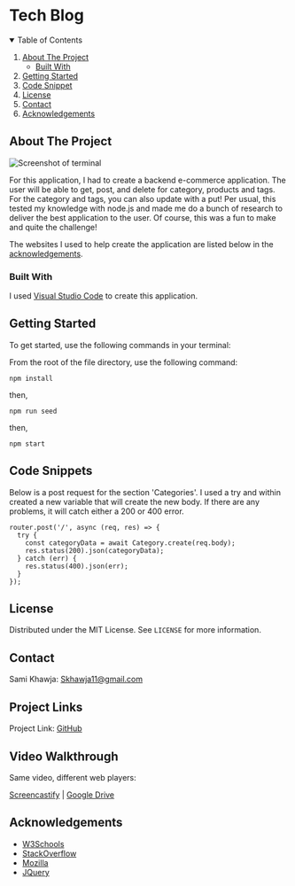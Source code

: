 # Tech Blog

<!-- TABLE OF CONTENTS -->
<details open="open">
  <summary>Table of Contents</summary>
  <ol>
    <li>
      <a href="#about-the-project">About The Project</a>
      <ul>
        <li><a href="#built-with">Built With</a></li>
      </ul>
    </li>
    <li>
      <a href="#getting-started">Getting Started</a>
    </li>
    <li><a href="#code-snippet">Code Snippet</a></li>
    <li><a href="#license">License</a></li>
    <li><a href="#contact">Contact</a></li>
    <li><a href="#acknowledgements">Acknowledgements</a></li>
  </ol>
</details>



<!-- ABOUT THE PROJECT -->
## About The Project

<img src="./assets/images/webpage.png" alt="Screenshot of terminal">

For this application, I had to create a backend e-commerce application. The user will be able to get, post, and delete for category, products and tags. For the category and tags, you can also update with a put! Per usual, this tested my knowledge with node.js and made me do a bunch of research to deliver the best application to the user. Of course, this was a fun to make and quite the challenge!

The websites I used to help create the application are listed below in the <a href="#acknowledgements">acknowledgements</a>.

### Built With

I used <a href="https://code.visualstudio.com/">Visual Studio Code</a> to create this application.


<!-- GETTING STARTED -->
## Getting Started

To get started, use the following commands in your terminal:

From the root of the file directory, use the following command:
```
npm install
```
then,
```
npm run seed
```
then,
```
npm start
```


<!-- USAGE EXAMPLES -->
## Code Snippets

Below is a post request for the section 'Categories'. I used a try and within created a new variable that will create the new body. If there are any problems, it will catch either a 200 or 400 error.
```
router.post('/', async (req, res) => {
  try {
    const categoryData = await Category.create(req.body);
    res.status(200).json(categoryData);
  } catch (err) {
    res.status(400).json(err);
  }
});
```


<!-- LICENSE -->
## License

Distributed under the MIT License. See `LICENSE` for more information.



<!-- CONTACT -->
## Contact
Sami Khawja: Skhawja11@gmail.com


## Project Links
Project Link: [GitHub](https://github.com/samikhawja/e-commerce)


## Video Walkthrough
Same video, different web players:

[Screencastify](https://watch.screencastify.com/v/ToZtILbfEor7P4TeEdbo) | [Google Drive](https://drive.google.com/file/d/1TrFHc_ZaKl9mz9iJCKdE-m_lksamcsuA/view)


<!-- ACKNOWLEDGEMENTS -->
## Acknowledgements
* [W3Schools](https://www.w3schools.com/)
* [StackOverflow](https://stackoverflow.com/)
* [Mozilla](https://developer.mozilla.org/en-US/docs/Web/JavaScript)
* [JQuery](https://jquery.com/)
